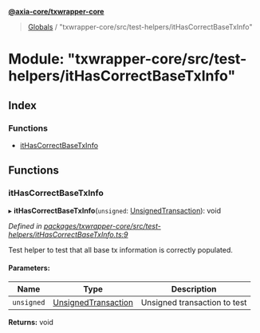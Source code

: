 **[@axia-core/txwrapper-core](../README.md)**

> [Globals](../globals.md) / "txwrapper-core/src/test-helpers/itHasCorrectBaseTxInfo"

# Module: "txwrapper-core/src/test-helpers/itHasCorrectBaseTxInfo"

## Index

### Functions

* [itHasCorrectBaseTxInfo](_txwrapper_core_src_test_helpers_ithascorrectbasetxinfo_.md#ithascorrectbasetxinfo)

## Functions

### itHasCorrectBaseTxInfo

▸ **itHasCorrectBaseTxInfo**(`unsigned`: [UnsignedTransaction](../interfaces/_txwrapper_core_src_types_method_.unsignedtransaction.md)): void

*Defined in [packages/txwrapper-core/src/test-helpers/itHasCorrectBaseTxInfo.ts:9](https://github.com/axia-core/txwrapper-core/blob/731a943/packages/txwrapper-core/src/test-helpers/itHasCorrectBaseTxInfo.ts#L9)*

Test helper to test that all base tx information is correctly populated.

#### Parameters:

Name | Type | Description |
------ | ------ | ------ |
`unsigned` | [UnsignedTransaction](../interfaces/_txwrapper_core_src_types_method_.unsignedtransaction.md) | Unsigned transaction to test  |

**Returns:** void
